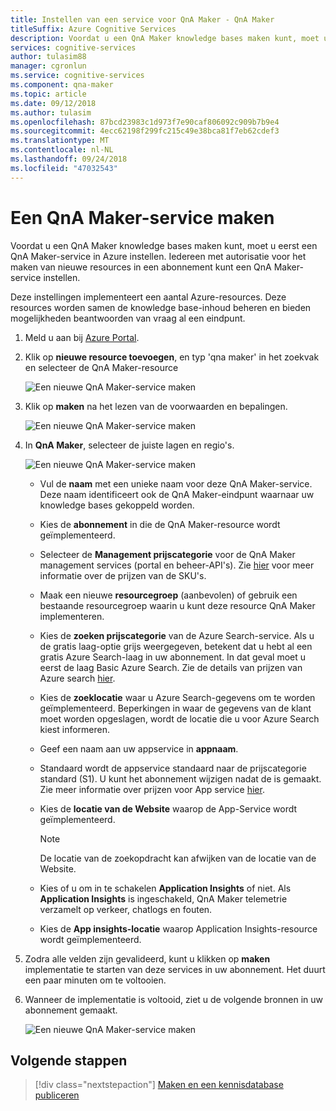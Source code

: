 ```yaml
---
title: Instellen van een service voor QnA Maker - QnA Maker
titleSuffix: Azure Cognitive Services
description: Voordat u een QnA Maker knowledge bases maken kunt, moet u eerst een QnA Maker-service in Azure instellen. Iedereen met autorisatie voor het maken van nieuwe resources in een abonnement kunt een QnA Maker-service instellen.
services: cognitive-services
author: tulasim88
manager: cgronlun
ms.service: cognitive-services
ms.component: qna-maker
ms.topic: article
ms.date: 09/12/2018
ms.author: tulasim
ms.openlocfilehash: 87bcd23983c1d973f7e90caf806092c909b7b9e4
ms.sourcegitcommit: 4ecc62198f299fc215c49e38bca81f7eb62cdef3
ms.translationtype: MT
ms.contentlocale: nl-NL
ms.lasthandoff: 09/24/2018
ms.locfileid: "47032543"
---
```

# <a name="create-a-qna-maker-service"></a>Een QnA Maker-service maken

Voordat u een QnA Maker knowledge bases maken kunt, moet u eerst een QnA Maker-service in Azure instellen. Iedereen met autorisatie voor het maken van nieuwe resources in een abonnement kunt een QnA Maker-service instellen.

Deze instellingen implementeert een aantal Azure-resources. Deze resources worden samen de knowledge base-inhoud beheren en bieden mogelijkheden beantwoorden van vraag al een eindpunt.

1. Meld u aan bij [Azure Portal](<https://portal.azure.com>).

2.  Klik op **nieuwe resource toevoegen**, en typ 'qna maker' in het zoekvak en selecteer de QnA Maker-resource

    ![Een nieuwe QnA Maker-service maken](../media/qnamaker-how-to-setup-service/create-new-resource.png)

3.  Klik op **maken** na het lezen van de voorwaarden en bepalingen.

    ![Een nieuwe QnA Maker-service maken](../media/qnamaker-how-to-setup-service/create-new-resource-button.png)

4. In **QnA Maker**, selecteer de juiste lagen en regio's.

    ![Een nieuwe QnA Maker-service maken](../media/qnamaker-how-to-setup-service/enter-qnamaker-info.png)

    * Vul de **naam** met een unieke naam voor deze QnA Maker-service. Deze naam identificeert ook de QnA Maker-eindpunt waarnaar uw knowledge bases gekoppeld worden.
    * Kies de **abonnement** in die de QnA Maker-resource wordt geïmplementeerd.
    * Selecteer de **Management prijscategorie** voor de QnA Maker management services (portal en beheer-API's). Zie [hier](https://aka.ms/qnamaker-pricing) voor meer informatie over de prijzen van de SKU's.
    * Maak een nieuwe **resourcegroep** (aanbevolen) of gebruik een bestaande resourcegroep waarin u kunt deze resource QnA Maker implementeren.
    * Kies de **zoeken prijscategorie** van de Azure Search-service. Als u de gratis laag-optie grijs weergegeven, betekent dat u hebt al een gratis Azure Search-laag in uw abonnement. In dat geval moet u eerst de laag Basic Azure Search. Zie de details van prijzen van Azure search [hier](https://azure.microsoft.com/en-us/pricing/details/search/).
    * Kies de **zoeklocatie** waar u Azure Search-gegevens om te worden geïmplementeerd. Beperkingen in waar de gegevens van de klant moet worden opgeslagen, wordt de locatie die u voor Azure Search kiest informeren.
    * Geef een naam aan uw appservice in **appnaam**.
    * Standaard wordt de appservice standaard naar de prijscategorie standard (S1). U kunt het abonnement wijzigen nadat de is gemaakt. Zie meer informatie over prijzen voor App service [hier](https://azure.microsoft.com/en-in/pricing/details/app-service/).
    * Kies de **locatie van de Website** waarop de App-Service wordt geïmplementeerd.

        > [!NOTE]
        > De locatie van de zoekopdracht kan afwijken van de locatie van de Website.

    * Kies of u om in te schakelen **Application Insights** of niet. Als **Application Insights** is ingeschakeld, QnA Maker telemetrie verzamelt op verkeer, chatlogs en fouten.
    * Kies de **App insights-locatie** waarop Application Insights-resource wordt geïmplementeerd.

5. Zodra alle velden zijn gevalideerd, kunt u klikken op **maken** implementatie te starten van deze services in uw abonnement. Het duurt een paar minuten om te voltooien.

6.  Wanneer de implementatie is voltooid, ziet u de volgende bronnen in uw abonnement gemaakt.

    ![Een nieuwe QnA Maker-service maken](../media/qnamaker-how-to-setup-service/resources-created.png)

## <a name="next-steps"></a>Volgende stappen

> [!div class="nextstepaction"]
> [Maken en een kennisdatabase publiceren](../Quickstarts/create-publish-knowledge-base.md)